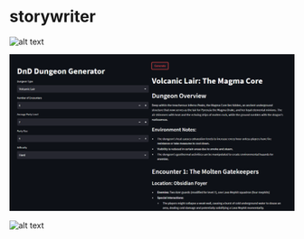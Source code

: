 # storywriter

![alt text](readme/home_page.png "Home Page")

![alt text](readme/dungeon_generator.png "Dungeon Generator")

![alt text](readme/character_generatpr.png "Character Generator")
